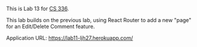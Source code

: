 This is Lab 13 for 
[CS 336](https://cs.calvin.edu/courses/cs/336/kvlinden).

This lab builds on the previous lab, using React Router to add a new "page" for an Edit/Delete Comment feature.

Application URL: https://lab11-ljh27.herokuapp.com/